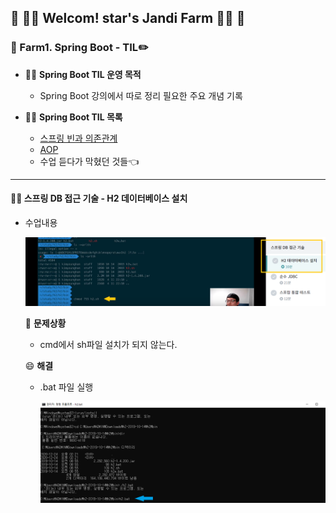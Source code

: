

## :green_heart: :woman_farmer: Welcom! star's Jandi Farm​ :woman_farmer: :green_heart:





### :seedling: Farm1. Spring Boot - TIL:pencil2:



* :woman_farmer: **Spring Boot TIL 운영 목적**
  * Spring Boot 강의에서 따로 정리 필요한 주요 개념 기록
  



* :woman_farmer: **Spring Boot TIL 목록**
  * [스프링 빈과 의존관계](https://github.com/jandifarm/starsJandi/blob/main/hello-spring/TIL_hello-spring/docs/TIL_SpringBoot1-%EC%8A%A4%ED%94%84%EB%A7%81%EB%B9%88%EA%B3%BC%20%EC%9D%98%EC%A1%B4%EA%B4%80%EA%B3%84.md)
  * [AOP]()
  * 수업 듣다가 막혔던 것들:point_left:



---
#### :man_teacher: 스프링 DB 접근 기술 - H2 데이터베이스 설치



* 수업내용

  ![](https://github.com/jandifarm/starsJandi/blob/main/hello-spring/TIL_hello-spring/img/error1_h2Install.png)

  

  :rotating_light: **문제상황**

  - cmd에서 sh파일 설치가 되지 않는다.

    

  :smile: **해결**

  * .bat 파일 실행

    ![](https://github.com/jandifarm/starsJandi/blob/main/hello-spring/TIL_hello-spring/img/error1_h2Install_compl.PNG)
